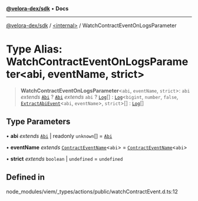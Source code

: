 [**@velora-dex/sdk**](../../README.md) • **Docs**

***

[@velora-dex/sdk](../../globals.md) / [\<internal\>](../README.md) / WatchContractEventOnLogsParameter

# Type Alias: WatchContractEventOnLogsParameter\<abi, eventName, strict\>

> **WatchContractEventOnLogsParameter**\<`abi`, `eventName`, `strict`\>: `abi` *extends* [`Abi`](Abi.md) ? [`Abi`](Abi.md) *extends* `abi` ? [`Log`](Log.md)[] : [`Log`](Log.md)\<`bigint`, `number`, `false`, [`ExtractAbiEvent`](ExtractAbiEvent.md)\<`abi`, `eventName`\>, `strict`\>[] : [`Log`](Log.md)[]

## Type Parameters

• **abi** *extends* [`Abi`](Abi.md) \| readonly `unknown`[] = [`Abi`](Abi.md)

• **eventName** *extends* [`ContractEventName`](ContractEventName.md)\<`abi`\> = [`ContractEventName`](ContractEventName.md)\<`abi`\>

• **strict** *extends* `boolean` \| `undefined` = `undefined`

## Defined in

node\_modules/viem/\_types/actions/public/watchContractEvent.d.ts:12

